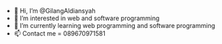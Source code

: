 - 👋 Hi, I’m @GilangAldiansyah
- 👀 I’m interested in web and software programming
- 🌱 I’m currently learning web programming and software programming
- 📫 Contact me = 089670971581

<!---
GilangAldiansyah/GilangAldiansyah is a ✨ special ✨ repository because its `README.md` (this file) appears on your GitHub profile.
You can click the Preview link to take a look at your changes.
--->
